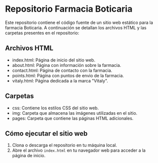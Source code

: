 # Repositorio Farmacia Boticaria

Este repositorio contiene el código fuente de un sitio web estático para la farmacia Boticaria. A continuación se detallan los archivos HTML y las carpetas presentes en el repositorio:

## Archivos HTML

- index.html: Página de inicio del sitio web.
- about.html: Página con información sobre la farmacia.
- contact.html: Página de contacto con la farmacia.
- points.html: Página con puntos de envio de la farmacia.
- vitaly.html: Página dedicada a la marca "Vitaly".

## Carpetas

- css: Contiene los estilos CSS del sitio web.
- img: Carpeta que almacena las imágenes utilizadas en el sitio.
- pages: Carpeta que contiene las páginas HTML adicionales.

## Cómo ejecutar el sitio web

1. Clona o descarga el repositorio en tu máquina local.
2. Abre el archivo `index.html` en tu navegador web para acceder a la página de inicio.
